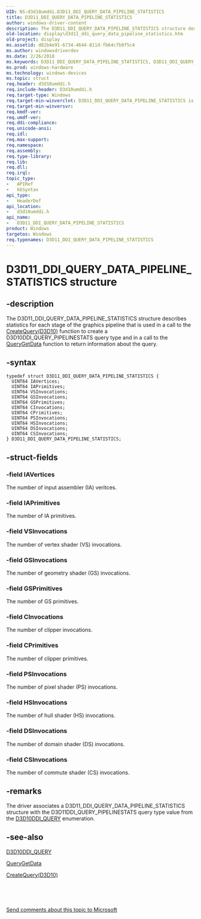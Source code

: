 ```yaml
---
UID: NS:d3d10umddi.D3D11_DDI_QUERY_DATA_PIPELINE_STATISTICS
title: D3D11_DDI_QUERY_DATA_PIPELINE_STATISTICS
author: windows-driver-content
description: The D3D11_DDI_QUERY_DATA_PIPELINE_STATISTICS structure describes statistics for each stage of the graphics pipeline that is used in a call to the CreateQuery(D3D10) function to create a D3D10DDI_QUERY_PIPELINESTATS query type and in a call to the QueryGetData function to return information about the query.
old-location: display\d3d11_ddi_query_data_pipeline_statistics.htm
old-project: display
ms.assetid: d82b4e91-6734-4644-811d-fb64cfb9f5c4
ms.author: windowsdriverdev
ms.date: 2/26/2018
ms.keywords: D3D11_DDI_QUERY_DATA_PIPELINE_STATISTICS, D3D11_DDI_QUERY_DATA_PIPELINE_STATISTICS structure [Display Devices], UMDisplayDriver_Dx11param_Structs_68a59a1f-0f02-4be2-b417-5c4064df23fb.xml, d3d10umddi/D3D11_DDI_QUERY_DATA_PIPELINE_STATISTICS, display.d3d11_ddi_query_data_pipeline_statistics
ms.prod: windows-hardware
ms.technology: windows-devices
ms.topic: struct
req.header: d3d10umddi.h
req.include-header: D3d10umddi.h
req.target-type: Windows
req.target-min-winverclnt: D3D11_DDI_QUERY_DATA_PIPELINE_STATISTICS is supported beginning with the Windows 7 operating system.
req.target-min-winversvr: 
req.kmdf-ver: 
req.umdf-ver: 
req.ddi-compliance: 
req.unicode-ansi: 
req.idl: 
req.max-support: 
req.namespace: 
req.assembly: 
req.type-library: 
req.lib: 
req.dll: 
req.irql: 
topic_type:
-	APIRef
-	kbSyntax
api_type:
-	HeaderDef
api_location:
-	d3d10umddi.h
api_name:
-	D3D11_DDI_QUERY_DATA_PIPELINE_STATISTICS
product: Windows
targetos: Windows
req.typenames: D3D11_DDI_QUERY_DATA_PIPELINE_STATISTICS
---
```


# D3D11_DDI_QUERY_DATA_PIPELINE_STATISTICS structure


## -description


The D3D11_DDI_QUERY_DATA_PIPELINE_STATISTICS structure describes statistics for each stage of the graphics pipeline that is used in a call to the <a href="..\d3d10umddi\nc-d3d10umddi-pfnd3d10ddi_createquery.md">CreateQuery(D3D10)</a> function to create a D3D10DDI_QUERY_PIPELINESTATS query type and in a call to the <a href="..\d3d10umddi\nc-d3d10umddi-pfnd3d10ddi_querygetdata.md">QueryGetData</a> function to return information about the query. 


## -syntax


````
typedef struct D3D11_DDI_QUERY_DATA_PIPELINE_STATISTICS {
  UINT64 IAVertices;
  UINT64 IAPrimitives;
  UINT64 VSInvocations;
  UINT64 GSInvocations;
  UINT64 GSPrimitives;
  UINT64 CInvocations;
  UINT64 CPrimitives;
  UINT64 PSInvocations;
  UINT64 HSInvocations;
  UINT64 DSInvocations;
  UINT64 CSInvocations;
} D3D11_DDI_QUERY_DATA_PIPELINE_STATISTICS;
````


## -struct-fields




### -field IAVertices

The number of input assembler (IA) veritces. 


### -field IAPrimitives

The number of IA primitives. 


### -field VSInvocations

The number of vertex shader (VS) invocations. 


### -field GSInvocations

The number of geometry shader (GS) invocations. 


### -field GSPrimitives

The number of GS primitives. 


### -field CInvocations

The number of clipper invocations. 


### -field CPrimitives

The number of clipper primitives. 


### -field PSInvocations

The number of pixel shader (PS) invocations. 


### -field HSInvocations

The number of hull shader (HS) invocations. 


### -field DSInvocations

The number of domain shader (DS) invocations. 


### -field CSInvocations

The number of commute shader (CS) invocations. 


## -remarks



The driver associates a D3D11_DDI_QUERY_DATA_PIPELINE_STATISTICS structure with the D3D11DDI_QUERY_PIPELINESTATS query type value from the <a href="..\d3d10umddi\ne-d3d10umddi-d3d10ddi_query.md">D3D10DDI_QUERY</a> enumeration.




## -see-also

<a href="..\d3d10umddi\ne-d3d10umddi-d3d10ddi_query.md">D3D10DDI_QUERY</a>



<a href="..\d3d10umddi\nc-d3d10umddi-pfnd3d10ddi_querygetdata.md">QueryGetData</a>



<a href="..\d3d10umddi\nc-d3d10umddi-pfnd3d10ddi_createquery.md">CreateQuery(D3D10)</a>



 

 

<a href="mailto:wsddocfb@microsoft.com?subject=Documentation%20feedback [display\display]:%20D3D11_DDI_QUERY_DATA_PIPELINE_STATISTICS structure%20 RELEASE:%20(2/26/2018)&amp;body=%0A%0APRIVACY STATEMENT%0A%0AWe use your feedback to improve the documentation. We don't use your email address for any other purpose, and we'll remove your email address from our system after the issue that you're reporting is fixed. While we're working to fix this issue, we might send you an email message to ask for more info. Later, we might also send you an email message to let you know that we've addressed your feedback.%0A%0AFor more info about Microsoft's privacy policy, see http://privacy.microsoft.com/en-us/default.aspx." title="Send comments about this topic to Microsoft">Send comments about this topic to Microsoft</a>

